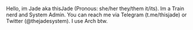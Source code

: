 Hello,
im Jade aka thisJade (Pronous: she/her they/them it/its). 
Im a Train nerd and System Admin.
You can reach me via Telegram (t.me/thisjade) or Twitter (@thejadesystem).
I use Arch btw.
